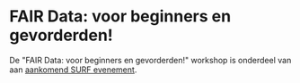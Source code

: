 # FAIR Data: voor beginners en gevorderden!

De "FAIR Data: voor beginners en gevorderden!" workshop is onderdeel van aan [aankomend SURF evenement](https://www.surf.nl/agenda/2017/10/seminar-verder-bouwen-aan-open-access/index.html).

